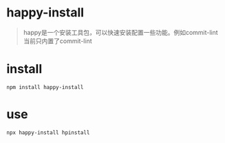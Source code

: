 # happy-install
> happy是一个安装工具包，可以快速安装配置一些功能。例如commit-lint
当前只内置了commit-lint

# install 
`npm install happy-install`

# use
`npx happy-install hpinstall`

